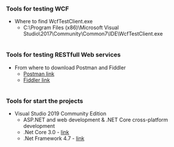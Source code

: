 ### Tools for testing WCF
* Where to find WcfTestClient.exe
  * C:\Program Files (x86)\Microsoft Visual Studio\2017\Community\Common7\IDE\WcfTestClient.exe


#
### Tools for testing RESTfull Web services
* From where to download Postman and Fiddler
  * [Postman link](https://www.getpostman.com/products)
  * [Fiddler link](https://www.telerik.com/download/fiddler)
  
  
#
### Tools for start the projects
* Visual Studio 2019 Community Edition
  *  ASP.NET and web development & .NET Core cross-platform development
  * .Net Core 3.0 - [link](https://dotnet.microsoft.com/download/dotnet-core/3.1)
  * .Net Framework 4.7 - [link](https://dotnet.microsoft.com/download/dotnet-framework)
